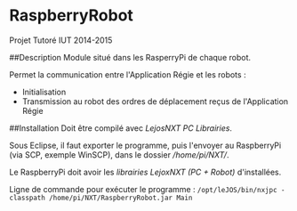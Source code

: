 ﻿# RaspberryRobot
Projet Tutoré IUT 2014-2015

##Description
Module situé dans les RasperryPi de chaque robot.

Permet la communication entre l'Application Régie et les robots :
- Initialisation
- Transmission au robot des ordres de déplacement reçus de l'Application Régie

##Installation
Doit être compilé avec *LejosNXT PC Librairies*.

Sous Eclipse, il faut exporter le programme, puis l'envoyer au RaspberryPi (via SCP, exemple WinSCP), dans le dossier */home/pi/NXT/*.

Le RaspberryPi doit avoir les *librairies LejoxNXT (PC + Robot)* d'installées.

Ligne de commande pour exécuter le programme : `/opt/leJOS/bin/nxjpc -classpath /home/pi/NXT/RaspberryRobot.jar Main`
